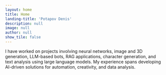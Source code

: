 ```yaml
---
layout: home
title: Home
landing-title: 'Potapov Denis'
description: null
image: null
author: null
show_tile: false
---
```


I have worked on projects involving neural networks, image and 3D generation, LLM-based bots, RAG applications, character generation, and text analysis using large language models. My experience spans developing AI-driven solutions for automation, creativity, and data analysis.
